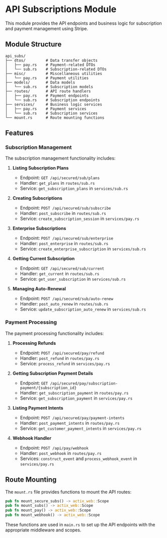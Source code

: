# API Subscriptions Module

This module provides the API endpoints and business logic for subscription and payment management using Stripe.

## Module Structure

```
api_subs/
├── dtos/         # Data transfer objects
│   ├── pay.rs    # Payment-related DTOs
│   └── sub.rs    # Subscription-related DTOs
├── misc/         # Miscellaneous utilities
│   └── pay.rs    # Payment utilities
├── models/       # Data models
│   └── sub.rs    # Subscription models
├── routes/       # API route handlers
│   ├── pay.rs    # Payment endpoints
│   └── sub.rs    # Subscription endpoints
├── services/     # Business logic services
│   ├── pay.rs    # Payment services
│   └── sub.rs    # Subscription services
└── mount.rs      # Route mounting functions
```

## Features

### Subscription Management

The subscription management functionality includes:

1. **Listing Subscription Plans**
   - Endpoint: `GET /api/secured/sub/plans`
   - Handler: `get_plans` in `routes/sub.rs`
   - Service: `get_subscription_plans` in `services/sub.rs`

2. **Creating Subscriptions**
   - Endpoint: `POST /api/secured/sub/subscribe`
   - Handler: `post_subscribe` in `routes/sub.rs`
   - Service: `create_subscription_session` in `services/pay.rs`

3. **Enterprise Subscriptions**
   - Endpoint: `POST /api/secured/sub/enterprise`
   - Handler: `post_enterprise` in `routes/sub.rs`
   - Service: `create_enterprise_subscription` in `services/sub.rs`

4. **Getting Current Subscription**
   - Endpoint: `GET /api/secured/sub/current`
   - Handler: `get_current` in `routes/sub.rs`
   - Service: `get_user_subscription` in `services/sub.rs`

5. **Managing Auto-Renewal**
   - Endpoint: `POST /api/secured/sub/auto-renew`
   - Handler: `post_auto_renew` in `routes/sub.rs`
   - Service: `update_subscription_auto_renew` in `services/sub.rs`

### Payment Processing

The payment processing functionality includes:

1. **Processing Refunds**
   - Endpoint: `POST /api/secured/pay/refund`
   - Handler: `post_refund` in `routes/pay.rs`
   - Service: `process_refund` in `services/pay.rs`

2. **Getting Subscription Payment Details**
   - Endpoint: `GET /api/secured/pay/subscription-payment/{subscription_id}`
   - Handler: `get_subscription_payment` in `routes/pay.rs`
   - Service: `get_subscription_payment` in `services/pay.rs`

3. **Listing Payment Intents**
   - Endpoint: `POST /api/secured/pay/payment-intents`
   - Handler: `post_payment_intents` in `routes/pay.rs`
   - Service: `get_customer_payment_intents` in `services/pay.rs`

4. **Webhook Handler**
   - Endpoint: `POST /api/pay/webhook`
   - Handler: `post_webhook` in `routes/pay.rs`
   - Services: `construct_event` and `process_webhook_event` in `services/pay.rs`

## Route Mounting

The `mount.rs` file provides functions to mount the API routes:

```rust
pub fn mount_secure_subs() -> actix_web::Scope
pub fn mount_subs() -> actix_web::Scope
pub fn mount_pay() -> actix_web::Scope
pub fn mount_webhook() -> actix_web::Scope
```

These functions are used in `main.rs` to set up the API endpoints with the appropriate middleware and scopes.
